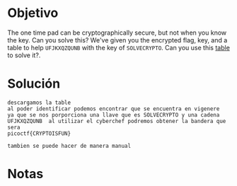 
# Objetivo 
The one time pad can be cryptographically secure, but not when you know the key. Can you solve this? We've given you the encrypted flag, key, and a table to help `UFJKXQZQUNB` with the key of `SOLVECRYPTO`. Can you use this [table](https://jupiter.challenges.picoctf.org/static/1fd21547c154c678d2dab145c29f1d79/table.txt) to solve it?.

# Solución 
```
descargamos la table 
al poder identificar podemos encontrar que se encuentra en vigenere  ya que se nos porporciona una llave que es SOLVECRYPTO y una cadena UFJKXQZQUNB  al utilizar el cyberchef podremos obtener la bandera que sera 
picoctf{CRYPTOISFUN}

tambien se puede hacer de manera manual
```

# Notas 

